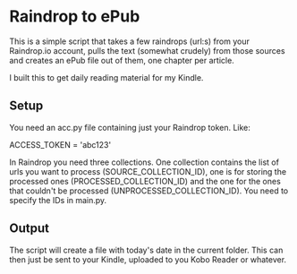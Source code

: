# Raindrop to ePub

This is a simple script that takes a few raindrops (url:s) from your Raindrop.io account, pulls the text (somewhat crudely) from those sources and creates an ePub file out of them, one chapter per article.

I built this to get daily reading material for my Kindle.

## Setup

You need an acc.py file containing just your Raindrop token. Like:

ACCESS_TOKEN = 'abc123'

In Raindrop you need three collections. One collection contains the list of urls you want to process (SOURCE_COLLECTION_ID), one is for storing the processed ones (PROCESSED_COLLECTION_ID) and the one for the ones that couldn't be processed (UNPROCESSED_COLLECTION_ID). You need to specify the IDs in main.py.

## Output

The script will create a file with today's date in the current folder. This can then just be sent to your Kindle, uploaded to you Kobo Reader or whatever.
